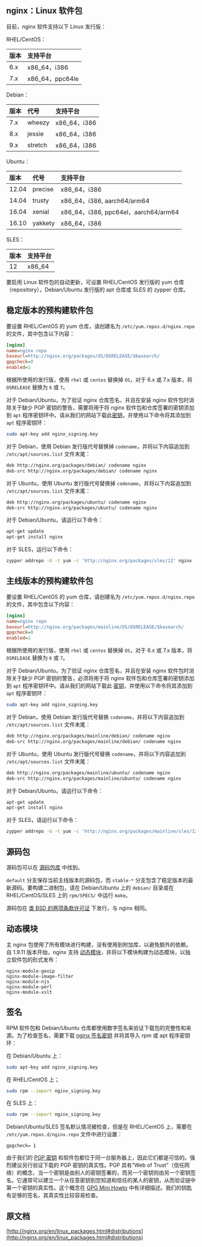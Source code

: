 ## nginx：Linux 软件包

目前，nginx 软件支持以下 Linux 发行版：

RHEL/CentOS：

| 版本 | 支持平台 |
|:------|:------|
| 6.x | x86_64，i386 |
| 7.x | x86_64，ppc64le |

Debian：

| 版本 | 代号 | 支持平台 |
|:------|:------|:------|
| 7.x | wheezy | x86_64，i386 |
| 8.x | jessie | x86_64，i386 |
| 9.x | stretch | x86_64，i386 |

Ubuntu：

| 版本 | 代号 | 支持平台 |
|:------|:------|:------|
| 12.04 | precise | x86_64，i386 |
| 14.04 | trusty | x86_64，i386, aarch64/arm64 |
| 16.04 | xenial | x86_64，i386, ppc64el，aarch64/arm64 |
| 16.10 | yakkety | x86_64，i386 |

SLES：

| 版本 | 支持平台 |
|:------|:------|
| 12 | x86_64 |

要启用 Linux 软件包的自动更新，可设置 RHEL/CentOS 发行版的 yum 仓库（repository），Debian/Ubuntu 发行版的 apt 仓库或 SLES 的 zypper 仓库。

## 稳定版本的预构建软件包

要设置 RHEL/CentOS 的 yum 仓库，请创建名为 `/etc/yum.repos.d/nginx.repo` 的文件，其中包含以下内容：

```ini
[nginx]
name=nginx repo
baseurl=http://nginx.org/packages/OS/OSRELEASE/$basearch/
gpgcheck=0
enabled=1
```

根据所使用的发行版，使用 `rhel` 或 `centos` 替换掉 `OS`，对于 6.x 或 7.x 版本，将 `OSRELEASE` 替换为 `6` 或 `7`。

对于 Debian/Ubuntu，为了验证 nginx 仓库签名，并且在安装 nginx 软件包时消除关于缺少 PGP 密钥的警告，需要将用于将 nginx 软件包和仓库签署的密钥添加到 `apt` 程序密钥环中。请从我们的网站下载此[密钥](http://nginx.org/keys/nginx_signing.key)，并使用以下命令将其添加到 `apt` 程序密钥环：

```bash
sudo apt-key add nginx_signing.key
```

对于 Debian，使用 Debian 发行版代号替换掉 `codename`，并将以下内容追加到 `/etc/apt/sources.list` 文件末尾：

```bash
deb http://nginx.org/packages/debian/ codename nginx
deb-src http://nginx.org/packages/debian/ codename nginx
```

对于 Ubuntu，使用 Ubuntu 发行版代号替换掉 `codename`，并将以下内容追加到 `/etc/apt/sources.list` 文件末尾：

```bash
deb http://nginx.org/packages/ubuntu/ codename nginx
deb-src http://nginx.org/packages/ubuntu/ codename nginx
```

对于 Debian/Ubuntu，请运行以下命令：

```bash
apt-get update
apt-get install nginx
```

对于 SLES，运行以下命令：

```bash
zypper addrepo -G -t yum -c 'http://nginx.org/packages/sles/12' nginx
```

## 主线版本的预构建软件包

要设置 RHEL/CentOS 的 yum 仓库，请创建名为 `/etc/yum.repos.d/nginx.repo` 的文件，其中包含以下内容：

```ini
[nginx]
name=nginx repo
baseurl=http://nginx.org/packages/mainline/OS/OSRELEASE/$basearch/
gpgcheck=0
enabled=1
```

根据所使用的发行版，使用 `rhel` 或 `centos` 替换掉 `OS`，对于 6.x 或 7.x 版本，将 `OSRELEASE` 替换为 `6` 或 `7`。

对于 Debian/Ubuntu，为了验证 nginx 仓库签名，并且在安装 nginx 软件包时消除关于缺少 PGP 密钥的警告，必须将用于将 nginx 软件包和仓库签署的密钥添加到 `apt` 程序密钥环中。请从我们的网站下载此 [密钥](http://nginx.org/keys/nginx_signing.key)，并使用以下命令将其添加到 `apt` 程序密钥环：

```bash
sudo apt-key add nginx_signing.key
```

对于 Debian，使用 Debian 发行版代号替换 `codename`，并将以下内容追加到 `/etc/apt/sources.list` 文件末尾：

```bash
deb http://nginx.org/packages/mainline/debian/ codename nginx
deb-src http://nginx.org/packages/mainline/debian/ codename nginx
```

对于 Ubuntu，使用 Ubuntu 发行版代号替换 `codename`，并将以下内容追加到 `/etc/apt/sources.list` 文件末尾：

```bash
deb http://nginx.org/packages/mainline/ubuntu/ codename nginx
deb-src http://nginx.org/packages/mainline/ubuntu/ codename nginx
```

对于 Debian/Ubuntu，请运行以下命令：

```bash
apt-get update
apt-get install nginx
```

对于 SLES，请运行以下命令：

```bash
zypper addrepo -G -t yum -c 'http://nginx.org/packages/mainline/sles/12' nginx
```

## 源码包
源码包可以在 [源码包库](http://hg.nginx.org/pkg-oss?_ga=2.100560158.1468443122.1505551652-1890203964.1497190280) 中找到。

`default` 分支保存当前主线版本的源码包，而 `stable-*` 分支包含了稳定版本的最新源码。要构建二进制包，请在 Debian/Ubuntu 上的 `debian/` 目录或在 RHEL/CentOS/SLES 上的 `rpm/SPECS/` 中运行 `make`。

源码包在 [类 BSD 的两项条款许可证](http://nginx.org/LICENSE) 下发行，与 nginx 相同。

## 动态模块
主 nginx 包使用了所有模块进行构建，没有使用到附加库，以避免额外的依赖。自 1.9.11 版本开始，nginx 支持 [动态模块](http://nginx.org/en/docs/ngx_core_module.html#load_module)，并将以下模块构建为动态模块，以独立软件包的形式发布：

```
nginx-module-geoip
nginx-module-image-filter
nginx-module-njs
nginx-module-perl
nginx-module-xslt
```

## 签名
RPM 软件包和 Debian/Ubuntu 仓库都使用数字签名来验证下载包的完整性和来源。为了检查签名，需要下载 [nginx 签名密钥](http://nginx.org/keys/nginx_signing.key) 并将其导入 rpm 或 apt 程序密钥环：

在 Debian/Ubuntu 上：

```bash
sudo apt-key add nginx_signing.key
```

在 RHEL/CentOS 上；

```bash
sudo rpm --import nginx_signing.key
```

在 SLES 上：

```bash
sudo rpm --import nginx_signing.key
```

Debian/Ubuntu/SLES 签名默认情况被检查，但是在 RHEL/CentOS 上，需要在 `/etc/yum.repos.d/nginx.repo` 文件中进行设置：

```
gpgcheck= 1
```

由于我们的 [PGP 密钥](http://nginx.org/en/pgp_keys.html) 和软件包都位于同一台服务器上，因此它们都是可信的。强烈建议另行验证下载的 PGP 密钥的真实性。PGP 具有“Web of Trust”（信任网络）的概念，当一个密钥是由别人的密钥签署的，而另一个密钥则由另一个密钥签名。它通常可以建立一个从任意密钥到您知道和信任的某人的密钥，从而验证链中第一个密钥的真实性。这个概念在 [GPG Mini Howto](http://www.dewinter.com/gnupg_howto/english/GPGMiniHowto-1.html) 中有详细描述。我们的钥匙有足够的签名，其真实性比较容易检查。

## 原文档

[http://nginx.org/en/linux_packages.html#distributions](http://nginx.org/en/linux_packages.html#distributions)
